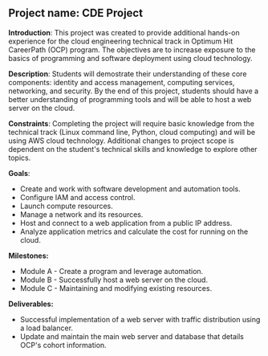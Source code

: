 ## Project name: CDE Project

**Introduction**: This project was created to provide additional hands-on experience for the cloud engineering technical track in Optimum Hit CareerPath (OCP) program. The objectives are to increase exposure to the basics of programming and software deployment using cloud technology.

**Description**: Students will demostrate their understanding of these core components: identity and access management, computing services, networking, and security. By the end of this project, students should have a better understanding of programming tools and will be able to host a web server on the cloud.

**Constraints**: Completing the project will require basic knowledge from the technical track (Linux command line, Python, cloud computing) and will be using AWS cloud technology. Additional changes to project scope is dependent on the student's technical skills and knowledge to explore other topics.

**Goals**: 
- Create and work with software development and automation tools.
- Configure IAM and access control.
- Launch compute resources.
- Manage a network and its resources.
- Host and connect to a web application from a public IP address.
- Analyze application metrics and calculate the cost for running on the cloud.

**Milestones:**
- Module A - Create a program and leverage automation.
- Module B - Successfully host a web server on the cloud.
- Module C - Maintaining and modifying existing resources.

**Deliverables:**
- Successful implementation of a web server with traffic distribution using a load balancer.
- Update and maintain the main web server and database that details OCP's cohort information.